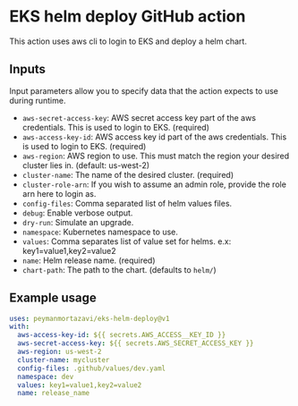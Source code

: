 # EKS helm deploy GitHub action

This action uses aws cli to login to EKS and deploy a helm chart.

## Inputs
Input parameters allow you to specify data that the action expects to use during runtime.

- `aws-secret-access-key`: AWS secret access key part of the aws credentials. This is used to login to EKS. (required)
- `aws-access-key-id`: AWS access key id part of the aws credentials. This is used to login to EKS. (required)
- `aws-region`: AWS region to use. This must match the region your desired cluster lies in. (default: us-west-2)
- `cluster-name`: The name of the desired cluster. (required)
- `cluster-role-arn`: If you wish to assume an admin role, provide the role arn here to login as. 
- `config-files`: Comma separated list of helm values files.
- `debug`: Enable verbose output.
- `dry-run`: Simulate an upgrade.
- `namespace`: Kubernetes namespace to use.
- `values`: Comma separates list of value set for helms. e.x: key1=value1,key2=value2
- `name`: Helm release name. (required)
- `chart-path`: The path to the chart. (defaults to `helm/`)

## Example usage

```yaml
uses: peymanmortazavi/eks-helm-deploy@v1
with:
  aws-access-key-id: ${{ secrets.AWS_ACCESS__KEY_ID }}
  aws-secret-access-key: ${{ secrets.AWS_SECRET_ACCESS_KEY }}
  aws-region: us-west-2
  cluster-name: mycluster
  config-files: .github/values/dev.yaml
  namespace: dev
  values: key1=value1,key2=value2
  name: release_name
```
